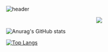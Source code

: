 ![header](https://capsule-render.vercel.app/api?type=waving&color=timeGradient&height=250&section=header&text=Hi%20there%20👋&fontSize=55)
<!-- ### Hi there 👋 -->

<!--
 is a ✨ _special_ ✨ repository because its `README.md` (this file) appears on your GitHub profile.

Here are some ideas to get you started:

- 🔭 I’m currently working on ..
- 🌱 I’m currently learning ..
- 👯 I’m looking to collaborate on ..
- 🤔 I’m looking for help with ..
- 💬 Ask me about ..
- 📫 How to reach me: ..
- 😄 Pronouns: ..
- ⚡ Fun fact: ..
-->
<p align="center">
   <a href="mailto:shlee.ee2e@gamil.com"><img src="https://img.shields.io/badge/Gmail-d14836?style=flat-square&logo=Gmail&logoColor=white&link=shlee.ee2e@gamil.com"/></a>
</p>

![Anurag's GitHub stats](https://github-readme-stats.vercel.app/api?username=Sihyeon-Lee&show_icons=true&theme=radical)


[![Top Langs](https://github-readme-stats.vercel.app/api/top-langs/?username=Sihyeon-Lee)](https://github.com/Sihyeon-Lee/)


